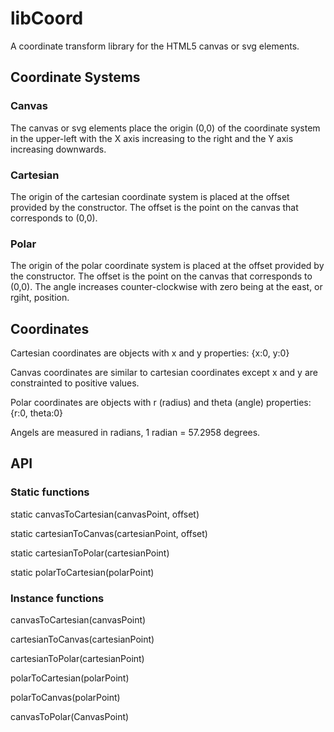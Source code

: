# libCoord
A coordinate transform library for the HTML5 canvas or svg elements.

## Coordinate Systems
### Canvas
The canvas or svg elements place the origin (0,0) of the coordinate
system in the upper-left with the X axis increasing to the right and
the Y axis increasing downwards.

### Cartesian
The origin of the cartesian coordinate system is placed at the offset
provided by the constructor. The offset is the point on the canvas that
corresponds to (0,0).

### Polar
The origin of the polar coordinate system is placed at the offset
provided by the constructor. The offset is the point on the canvas that
corresponds to (0,0). The angle increases counter-clockwise with zero
being at the east, or rgiht, position.

## Coordinates
Cartesian coordinates are objects with x and y properties: {x:0, y:0}

Canvas coordinates are similar to cartesian coordinates except x and y are constrainted to positive values.

Polar coordinates are objects with r (radius) and theta (angle) properties: {r:0, theta:0} 

Angels are measured in radians, 1 radian = 57.2958 degrees.

## API
### Static functions
static canvasToCartesian(canvasPoint, offset) 

static cartesianToCanvas(cartesianPoint, offset)

static cartesianToPolar(cartesianPoint) 

static polarToCartesian(polarPoint) 
### Instance functions

canvasToCartesian(canvasPoint) 

cartesianToCanvas(cartesianPoint) 

cartesianToPolar(cartesianPoint) 

polarToCartesian(polarPoint)

polarToCanvas(polarPoint) 

canvasToPolar(CanvasPoint) 
